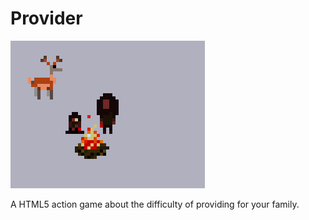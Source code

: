 Provider
========

![](Provider.png)

A HTML5 action game about the difficulty of providing for your family.
